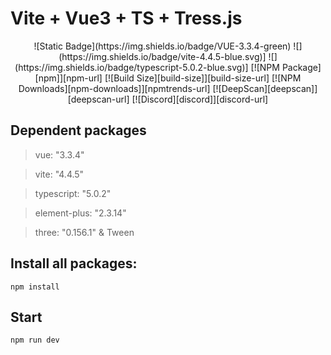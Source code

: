 # Vite + Vue3 + TS + Tress.js

<p align="center">
  ![Static Badge](https://img.shields.io/badge/VUE-3.3.4-green)
  ![](https://img.shields.io/badge/vite-4.4.5-blue.svg)] 
  ![](https://img.shields.io/badge/typescript-5.0.2-blue.svg)] 
  [![NPM Package][npm]][npm-url]
  [![Build Size][build-size]][build-size-url]
  [![NPM Downloads][npm-downloads]][npmtrends-url]
  [![DeepScan][deepscan]][deepscan-url]
  [![Discord][discord]][discord-url]
  <br>
</p>

## Dependent packages

>vue: "3.3.4"

>vite: "4.4.5"

>typescript: "5.0.2"

>element-plus: "2.3.14"

>three: "0.156.1" & Tween

## Install all packages:
```npm install```

## Start

```npm run dev```




